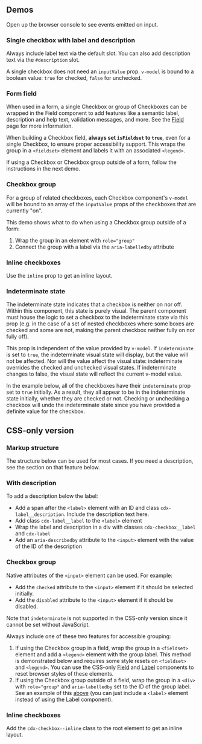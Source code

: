 <script setup>
import CheckboxGroup from '@/../component-demos/checkbox/examples/CheckboxGroup.vue';
import InlineCheckboxes from '@/../component-demos/checkbox/examples/InlineCheckboxes.vue';
import IndeterminateState from '@/../component-demos/checkbox/examples/IndeterminateState.vue';
import CheckboxWithDescription from '@/../component-demos/checkbox/examples/CheckboxWithDescription.vue';
import CheckboxField from '@/../component-demos/checkbox/examples/CheckboxField.vue';
</script>

## Demos

Open up the browser console to see events emitted on input.

### Single checkbox with label and description

Always include label text via the default slot. You can also add description text via the
`#description` slot.

A single checkbox does not need an `inputValue` prop. `v-model` is bound to a
boolean value: `true` for checked, `false` for unchecked.

<cdx-demo-wrapper :force-controls="true">
<template v-slot:demo>
	<checkbox-with-description />
</template>

<template v-slot:code>

:::code-group

<<< @/../component-demos/checkbox/examples/CheckboxWithDescription.vue [NPM]

<<< @/../component-demos/checkbox/examples-mw/CheckboxWithDescription.vue [MediaWiki]

:::

</template>
</cdx-demo-wrapper>


### Form field

When used in a form, a single Checkbox or group of Checkboxes can be wrapped in the Field component
to add features like a semantic label, description and help text, validation messages, and more.
See the [Field](./field.md) page for more information.

When building a Checkbox field, **always set `isFieldset` to `true`**, even for a single Checkbox,
to ensure proper accessibility support. This wraps the group in a `<fieldset>` element and labels it
with an associated `<legend>`.

If using a Checkbox or Checkbox group outside of a form, follow the instructions in the next demo.

<cdx-demo-wrapper :allow-link-styles="true">
<template v-slot:demo>
	<checkbox-field />
</template>

<template v-slot:code>

:::code-group

<<< @/../component-demos/checkbox/examples/CheckboxField.vue [NPM]

<<< @/../component-demos/checkbox/examples-mw/CheckboxField.vue [MediaWiki]

:::

</template>
</cdx-demo-wrapper>

### Checkbox group

For a group of related checkboxes, each Checkbox component's `v-model` will be bound to an array of
the `inputValue` props of the checkboxes that are currently "on".

This demo shows what to do when using a Checkbox group outside of a form:
1. Wrap the group in an element with `role="group"`
2. Connect the group with a label via the `aria-labelledby` attribute

<cdx-demo-wrapper :force-reset="true">
<template v-slot:demo>
	<checkbox-group />
</template>

<template v-slot:code>

:::code-group

<<< @/../component-demos/checkbox/examples/CheckboxGroup.vue [NPM]

<<< @/../component-demos/checkbox/examples-mw/CheckboxGroup.vue [MediaWiki]

:::

</template>
</cdx-demo-wrapper>

### Inline checkboxes

Use the `inline` prop to get an inline layout.

<cdx-demo-wrapper>
<template v-slot:demo>
	<inline-checkboxes />
</template>

<template v-slot:code>

:::code-group

<<< @/../component-demos/checkbox/examples/InlineCheckboxes.vue [NPM]

<<< @/../component-demos/checkbox/examples-mw/InlineCheckboxes.vue [MediaWiki]

:::

</template>
</cdx-demo-wrapper>

### Indeterminate state

The indeterminate state indicates that a checkbox is neither on nor off. Within this component, this
state is purely visual. The parent component must house the logic to set a checkbox to the
indeterminate state via this prop (e.g. in the case of a set of nested checkboxes where some boxes
are checked and some are not, making the parent checkbox neither fully on nor fully off).

This prop is independent of the value provided by `v-model`. If `indeterminate` is set to `true`,
the indeterminate visual state will display, but the value will not be affected. Nor will the value
affect the visual state: indeterminate overrides the checked and unchecked visual states. If
indeterminate changes to false, the visual state will reflect the current v-model value.

In the example below, all of the checkboxes have their `indeterminate` prop set to `true` initially.
As a result, they all appear to be in the indeterminate state initially, whether they are checked or
not. Checking or unchecking a checkbox will undo the indeterminate state since you have provided
a definite value for the checkbox.

<cdx-demo-wrapper :force-reset="true">
<template v-slot:demo>
	<indeterminate-state />
</template>

<template v-slot:code>

:::code-group

<<< @/../component-demos/checkbox/examples/IndeterminateState.vue [NPM]

<<< @/../component-demos/checkbox/examples-mw/IndeterminateState.vue [MediaWiki]

:::

</template>
</cdx-demo-wrapper>

## CSS-only version

### Markup structure

The structure below can be used for most cases. If you need a description, see the section on that
feature below.

<cdx-demo-wrapper>
<template v-slot:demo>
	<span class="cdx-checkbox">
		<input id="checkbox-css-only-1" class="cdx-checkbox__input" type="checkbox">
		<span class="cdx-checkbox__icon"></span>
		<label class="cdx-checkbox__label" for="checkbox-css-only-1">
			Checkbox 1
		</label>
	</span>
</template>
<template v-slot:code>

```html
<span class="cdx-checkbox">
	<!-- <input> element with id, type, and any other necessary attributes.
	The actual input is visually hidden. -->
	<input id="checkbox-css-only-1" class="cdx-checkbox__input" type="checkbox">
	<!-- Empty span that will be styled to look like a checkbox input. -->
	<span class="cdx-checkbox__icon"></span>
	<!-- Label with `for` attribute matching the input's id. -->
	<label class="cdx-checkbox__label" for="checkbox-css-only-1">
		Checkbox 1
	</label>
</span>
```

</template>
</cdx-demo-wrapper>

### With description

To add a description below the label:
- Add a span after the `<label>` element with an ID and class `cdx-label__description`. Include the
  description text here.
- Add class `cdx-label__label` to the `<label>` element
- Wrap the label and description in a div with classes `cdx-checkbox__label` and `cdx-label`
- Add an `aria-describedby` attribute to the `<input>` element with the value of the ID of the
  description

<cdx-demo-wrapper>
<template v-slot:demo>
	<span class="cdx-checkbox">
		<input id="checkbox-description-css-only-1" class="cdx-checkbox__input" type="checkbox" aria-describedby="cdx-description-css-1">
		<span class="cdx-checkbox__icon"></span>
		<div class="cdx-checkbox__label cdx-label">
			<label for="checkbox-description-css-only-1" class="cdx-label__label">
				Send password reset emails only when both email address and username are provided.
			</label>
			<span id="cdx-description-css-1" class="cdx-label__description">
				This improves privacy and helps prevent unsolicited emails.
			</span>
		</div>
	</span>
</template>
<template v-slot:code>

```html
<span class="cdx-checkbox">
	<input id="checkbox-description-css-only-1" class="cdx-checkbox__input" type="checkbox" aria-describedby="cdx-description-css-1">
	<span class="cdx-checkbox__icon"></span>
	<div class="cdx-checkbox__label cdx-label">
		<label for="checkbox-description-css-only-1" class="cdx-label__label">
			Send password reset emails only when both email address and username are provided.
		</label>
		<span id="cdx-description-css-1" class="cdx-label__description">
			This improves privacy and helps prevent unsolicited emails.
		</span>
	</div>
</span>
```

</template>
</cdx-demo-wrapper>

### Checkbox group

Native attributes of the `<input>` element can be used. For example:
- Add the `checked` attribute to the `<input>` element if it should be selected initially.
- Add the `disabled` attribute to the `<input>` element if it should be disabled.

Note that `indeterminate` is not supported in the CSS-only version since it cannot be set without
JavaScript.

Always include one of these two features for accessible grouping:
1. If using the Checkbox group in a field, wrap the group in a `<fieldset>` element and add a
  `<legend>` element with the group label. This method is demonstrated below and requires some
  style resets on `<fieldset>` and `<legend>`. You can use the CSS-only [Field](./field.md#css-only-version)
  and [Label](./label.md#css-only-version) components to reset browser styles of these elements.
2. If using the Checkbox group outside of a field, wrap the group in a `<div>` with `role="group"`
  and `aria-labelledby` set to the ID of the group label. See an example of this
  [above](#checkbox-group) (you can just include a `<label>` element instead of using the Label
  component).

<cdx-demo-wrapper :force-reset="true">
<template v-slot:demo>
	<fieldset class="cdx-field">
		<legend class="cdx-label">
			<span class="cdx-label__label__text">CSS-only Checkbox group demo</span>
		</legend>
		<div class="cdx-field__control">
			<span class="cdx-checkbox">
				<input id="checkbox-group-css-only-1" class="cdx-checkbox__input" type="checkbox">
				<span class="cdx-checkbox__icon"></span>
				<label class="cdx-checkbox__label" for="checkbox-group-css-only-1">
					Checkbox 1
				</label>
			</span>
			<span class="cdx-checkbox">
				<input id="checkbox-group-css-only-2" class="cdx-checkbox__input" type="checkbox" checked>
				<span class="cdx-checkbox__icon"></span>
				<label class="cdx-checkbox__label" for="checkbox-group-css-only-2">
					Checkbox 2 (initially selected)
				</label>
			</span>
			<span class="cdx-checkbox">
				<input id="checkbox-group-css-only-3" class="cdx-checkbox__input" type="checkbox">
				<span class="cdx-checkbox__icon"></span>
				<label class="cdx-checkbox__label" for="checkbox-group-css-only-3">
					Checkbox 3, which has a very long label that spans onto a second line to demonstrate what happens when text wraps
				</label>
			</span>
			<span class="cdx-checkbox">
				<input id="checkbox-group-css-only-4" class="cdx-checkbox__input" type="checkbox" disabled>
				<span class="cdx-checkbox__icon"></span>
				<label class="cdx-checkbox__label" for="checkbox-group-css-only-4">
					Checkbox 4 (disabled)
				</label>
			</span>
			<span class="cdx-checkbox">
				<input id="checkbox-group-css-only-5" class="cdx-checkbox__input" type="checkbox" checked disabled>
				<span class="cdx-checkbox__icon"></span>
				<label class="cdx-checkbox__label" for="checkbox-group-css-only-5">
					Checkbox 5 (initially selected, disabled)
				</label>
			</span>
		</div>
	</fieldset>
</template>
<template v-slot:code>

```html
<fieldset class="cdx-field">
	<legend class="cdx-label">
		<span class="cdx-label__label__text">CSS-only Checkbox group demo</span>
	</legend>
	<div class="cdx-field__control">
		<span class="cdx-checkbox">
			<input id="checkbox-group-css-only-1" class="cdx-checkbox__input" type="checkbox">
			<span class="cdx-checkbox__icon"></span>
			<label class="cdx-checkbox__label" for="checkbox-group-css-only-1">
				Checkbox 1
			</label>
		</span>
		<span class="cdx-checkbox">
			<input id="checkbox-group-css-only-2" class="cdx-checkbox__input" type="checkbox" checked>
			<span class="cdx-checkbox__icon"></span>
			<label class="cdx-checkbox__label" for="checkbox-group-css-only-2">
				Checkbox 2 (initially selected)
			</label>
		</span>
		<span class="cdx-checkbox">
			<input id="checkbox-group-css-only-3" class="cdx-checkbox__input" type="checkbox">
			<span class="cdx-checkbox__icon"></span>
			<label class="cdx-checkbox__label" for="checkbox-group-css-only-3">
				Checkbox 3, which has a very long label that spans onto a second line to demonstrate what happens when text wraps
			</label>
		</span>
		<span class="cdx-checkbox">
			<input id="checkbox-group-css-only-4" class="cdx-checkbox__input" type="checkbox" disabled>
			<span class="cdx-checkbox__icon"></span>
			<label class="cdx-checkbox__label" for="checkbox-group-css-only-4">
				Checkbox 4 (disabled)
			</label>
		</span>
		<span class="cdx-checkbox">
			<input id="checkbox-group-css-only-5" class="cdx-checkbox__input" type="checkbox" checked disabled>
			<span class="cdx-checkbox__icon"></span>
			<label class="cdx-checkbox__label" for="checkbox-group-css-only-5">
				Checkbox 5 (initially selected, disabled)
			</label>
		</span>
	</div>
</fieldset>
```

</template>
</cdx-demo-wrapper>

### Inline checkboxes

Add the `cdx-checkbox--inline` class to the root element to get an inline layout.

<cdx-demo-wrapper>
<template v-slot:demo>
	<span class="cdx-checkbox cdx-checkbox--inline">
		<input id="checkbox-group-inline-css-only-1" class="cdx-checkbox__input" type="checkbox">
		<span class="cdx-checkbox__icon"></span>
		<label class="cdx-checkbox__label" for="checkbox-group-inline-css-only-1">
			Checkbox 1
		</label>
	</span>
	<span class="cdx-checkbox cdx-checkbox--inline">
		<input id="checkbox-group-inline-css-only-2" class="cdx-checkbox__input" type="checkbox">
		<span class="cdx-checkbox__icon"></span>
		<label class="cdx-checkbox__label" for="checkbox-group-inline-css-only-2">
			Checkbox 2
		</label>
	</span>
</template>
<template v-slot:code>

```html
<span class="cdx-checkbox cdx-checkbox--inline">
	<input id="checkbox-group-inline-css-only-1" class="cdx-checkbox__input" type="checkbox">
	<span class="cdx-checkbox__icon"></span>
	<label class="cdx-checkbox__label" for="checkbox-group-inline-css-only-1">
		Checkbox 1
	</label>
</span>
<span class="cdx-checkbox cdx-checkbox--inline">
	<input id="checkbox-group-inline-css-only-2" class="cdx-checkbox__input" type="checkbox">
	<span class="cdx-checkbox__icon"></span>
	<label class="cdx-checkbox__label" for="checkbox-group-inline-css-only-2">
		Checkbox 2
	</label>
</span>
```

</template>
</cdx-demo-wrapper>
